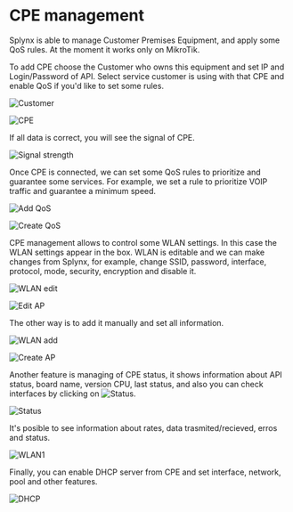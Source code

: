 CPE management
==========


Splynx is able to manage Customer Premises Equipment, and apply some QoS rules. At the moment it works only on MikroTik.


To add CPE choose the Customer who owns this equipment and set IP and Login/Password of API. Select service customer is using with that CPE and enable QoS if you'd like to set some rules.

![Customer](select_customer.png)

![CPE](cpe_tab.png)


If all data is correct, you will see the signal of CPE.

![Signal strength](signal_strength.png)


Once CPE is connected, we can set some QoS rules to prioritize and guarantee some services. For example, we set a rule to prioritize VOIP traffic and guarantee a minimum speed.

![Add QoS](add_qos_button.png)

![Create QoS](create_qos.png)


CPE management allows to control some WLAN settings. In this case the WLAN settings appear in the box. WLAN is editable and we can make changes from Splynx, for example, change SSID, password, interface, protocol, mode, security, encryption and disable it.

![WLAN edit](wlan_edit_button.png)

![Edit AP](edit_ap.png)


The other way is to add it manually and set all information.

![WLAN add](wlan_add_button.png)

![Create AP](create_ap.png)


Another feature is managing of CPE status, it shows information about API status, board name, version CPU, last status, and also you can check interfaces by clicking on  ![Status](status_button.png).

![Status](cpe_status.png)


It's posible to see information about rates, data trasmited/recieved, erros and status.

![WLAN1](wlan1.png)


Finally, you can enable DHCP server from CPE and set interface, network, pool and other features.

![DHCP](dhcp.png)

